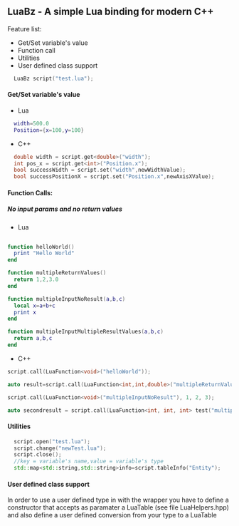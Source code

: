 ## LuaBz - A simple Lua binding for modern C++

Feature list:
 * Get/Set variable's value
 * Function call
 * Utilities
 * User defined class support


```cpp
  LuaBz script("test.lua");
```
#### Get/Set variable's value

* Lua 
```lua
  width=500.0
  Position={x=100,y=100}
```
* C++
```cpp
  double width = script.get<double>("width");
  int pos_x = script.get<int>("Position.x");
  bool successWidth = script.set("width",newWidthValue);
  bool successPositionX = script.set("Position.x",newAxisXValue);
```
#### Function Calls:
##### No input params and no return values
* Lua
```lua
	
function helloWorld()
  print "Hello World"
end

function multipleReturnValues()
  return 1,2,3.0
end

function multipleInputNoResult(a,b,c)
  local x=a+b+c
  print x
end

function multipleInputMultipleResultValues(a,b,c)
  return a,b,c
end
```
* C++
```cpp
script.call(LuaFunction<void>("helloWorld"));

auto result=script.call(LuaFunction<int,int,double>("multipleReturnValues"));

script.call(LuaFunction<void>("multipleInputNoResult"), 1, 2, 3);

auto secondresult = script.call(LuaFunction<int, int, int> test("multipleInputMultipleResultValues"), 1, 2, 3); 
```
#### Utilities
```cpp
  script.open("test.lua");
  script.change("newTest.lua");
  script.close();
  //key = variable's name,value = variable's type
  std::map<std::string,std::string>info=script.tableInfo("Entity");
```
#### User defined class support
 In order to use a user defined type in with the wrapper you have to define a constructor that accepts as paramater a LuaTable (see file LuaHelpers.hpp) and
 also define a user defined conversion from your type to a LuaTable

